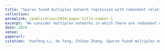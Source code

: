 ```yaml
---
title: "Sparse fused multiplex network regression with redundant relations shrinkage(Manuscript)"
collection: 
permalink: /publication/2024-paper-title-number-1
excerpt: 'We consider multiplex networks in which there are redundant or noisy impacting relations on node interactions. Researchers have studied the generalised hypergeometric ensembles of random graphs (gHypEG) regression in order to model the relation influence on the interaction counts. However, some relations may be useless in explaining the propensities of connecting different vertex pairs in the observed interaction network. To address this issue, we propose a general framework of sparse multiplex network regression (sparseGHypEG), introducing the $\ell_1$ regularization into the gHypEG regression model. We also give theoretical guarantees of sparseGHypEG (e.g. the approximation convexity, estimate optimality and uniqueness). An extended alternating direction method of multipliers algorithm is used to solve the approximation convex optimization problems. We construct a data set of sustainable business model innovation drivers. To show the power of sparseGHypEG regression, we apply it to the constructed and another empirical data sets. The results show that our proposed sparseGHypEG regression is powerful to shrinkage the redundant or noisy relations on interactions.'
date: 2024
venue: 
paperurl: 
citation: 'Xuefeng Li, Hu Feng, Chihao Zhang. Sparse fused multiplex network regression with redundant relations shrinkage. 2024.'
---
```

